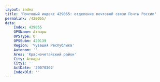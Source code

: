 ```yaml
---
layout: index
title: 'Почтовый индекс 429055: отделение почтовой связи Почты России'
permalink: /429055/
data:
    Index: 429055
    OPSName: Атнары
    OPSType: О
    OPSSubm: 429139
    Region: 'Чувашия Республика'
    Autonom: ''
    Area: 'Красночетайский район'
    City: Атнары
    City1: ''
    ActDate: '20070302'
    IndexOld: ''
---
```

